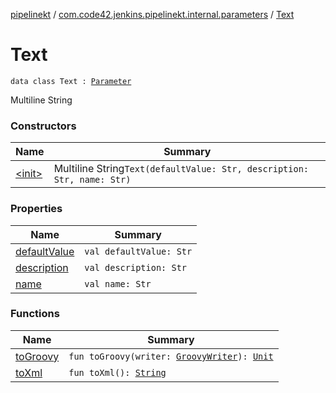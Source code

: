 [pipelinekt](../../index.md) / [com.code42.jenkins.pipelinekt.internal.parameters](../index.md) / [Text](./index.md)

# Text

`data class Text : `[`Parameter`](../../com.code42.jenkins.pipelinekt.core/-parameter/index.md)

Multiline String

### Constructors

| Name | Summary |
|---|---|
| [&lt;init&gt;](-init-.md) | Multiline String`Text(defaultValue: Str, description: Str, name: Str)` |

### Properties

| Name | Summary |
|---|---|
| [defaultValue](default-value.md) | `val defaultValue: Str` |
| [description](description.md) | `val description: Str` |
| [name](name.md) | `val name: Str` |

### Functions

| Name | Summary |
|---|---|
| [toGroovy](to-groovy.md) | `fun toGroovy(writer: `[`GroovyWriter`](../../com.code42.jenkins.pipelinekt.core.writer/-groovy-writer/index.md)`): `[`Unit`](https://kotlinlang.org/api/latest/jvm/stdlib/kotlin/-unit/index.html) |
| [toXml](to-xml.md) | `fun toXml(): `[`String`](https://kotlinlang.org/api/latest/jvm/stdlib/kotlin/-string/index.html) |
